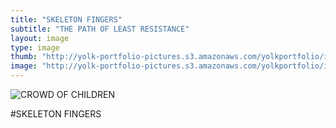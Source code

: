 ```yaml
---
title: "SKELETON FINGERS"
subtitle: "THE PATH OF LEAST RESISTANCE"
layout: image
type: image
thumb: "http://yolk-portfolio-pictures.s3.amazonaws.com/yolkportfolio/image/SKELETONFINGERS-thumb.jpg"
image: "http://yolk-portfolio-pictures.s3.amazonaws.com/yolkportfolio/image/SKELETONFINGERS-small.jpg"
---
```



![CROWD OF CHILDREN](http://yolk-portfolio-pictures.s3.amazonaws.com/yolkportfolio/SKELETONFINGERS-small.jpg)

#SKELETON FINGERS

